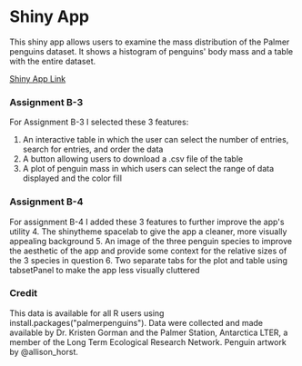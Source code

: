 # Shiny App

This shiny app allows users to examine the mass distribution of the Palmer penguins dataset. It shows a histogram of penguins' body mass and a table with the entire dataset.

[Shiny App Link](https://nicholaswright.shinyapps.io/assignment-b3-nickswright/)

### Assignment B-3
For Assignment B-3 I selected these 3 features:
  1. An interactive table in which the user can select the number of entries, search for entries, and order the data
  2. A button allowing users to download a .csv file of the table
  3. A plot of penguin mass in which users can select the range of data displayed and the color fill

### Assignment B-4
For assignment B-4 I added these 3 features to further improve the app's utility
  4. The shinytheme spacelab to give the app a cleaner, more visually appealing background
  5. An image of the three penguin species to improve the aesthetic of the app and provide some context for the relative sizes of the 3 species in question
  6. Two separate tabs for the plot and table using tabsetPanel to make the app less visually cluttered

### Credit
This data is available for all R users using install.packages("palmerpenguins"). Data were collected and made available by Dr. Kristen Gorman and the Palmer Station, Antarctica LTER, a member of the Long Term Ecological Research Network. Penguin artwork by @allison_horst.

